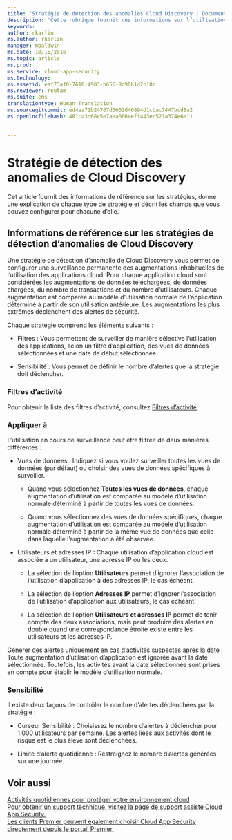 ```yaml
---
title: "Stratégie de détection des anomalies Cloud Discovery | Documentation Microsoft"
description: "Cette rubrique fournit des informations sur l’utilisation des stratégies de détection des anomalies Cloud Discovery."
keywords: 
author: rkarlin
ms.author: rkarlin
manager: mbaldwin
ms.date: 10/15/2016
ms.topic: article
ms.prod: 
ms.service: cloud-app-security
ms.technology: 
ms.assetid: eaf73af0-7610-4903-b656-8d90b1d2b18c
ms.reviewer: reutam
ms.suite: ems
translationtype: Human Translation
ms.sourcegitcommit: ed4ea71b24767d3602d40894d1cbac7447bcd8a2
ms.openlocfilehash: 481ca3d68e5e7aea006eeff443ec521a374e6e11


---
```


# <a name="cloud-discovery-anomaly-detection-policy"></a>Stratégie de détection des anomalies de Cloud Discovery
Cet article fournit des informations de référence sur les stratégies, donne une explication de chaque type de stratégie et décrit les champs que vous pouvez configurer pour chacune d’elle.  
  
## <a name="cloud-discovery-anomaly-detection-policy-reference"></a>Informations de référence sur les stratégies de détection d’anomalies de Cloud Discovery  
Une stratégie de détection d’anomalie de Cloud Discovery vous permet de configurer une surveillance permanente des augmentations inhabituelles de l’utilisation des applications cloud. Pour chaque application cloud sont considérées les augmentations de données téléchargées, de données chargées, du nombre de transactions et du nombre d’utilisateurs. Chaque augmentation est comparée au modèle d’utilisation normale de l’application déterminé à partir de son utilisation antérieure. Les augmentations les plus extrêmes déclenchent des alertes de sécurité.  
  
Chaque stratégie comprend les éléments suivants :  
  
-   Filtres : Vous permettent de surveiller de manière sélective l’utilisation des applications, selon un filtre d’application, des vues de données sélectionnées et une date de début sélectionnée.  
  
-   Sensibilité : Vous permet de définir le nombre d’alertes que la stratégie doit déclencher.  
  
### <a name="activity-filters"></a>Filtres d’activité  
Pour obtenir la liste des filtres d’activité, consultez [Filtres d’activité](activity-filters.md).  
  
### <a name="apply-to"></a>Appliquer à  
L’utilisation en cours de surveillance peut être filtrée de deux manières différentes :  
  
-   Vues de données : Indiquez si vous voulez surveiller toutes les vues de données (par défaut) ou choisir des vues de données spécifiques à surveiller.  
  
    -   Quand vous sélectionnez **Toutes les vues de données**, chaque augmentation d’utilisation est comparée au modèle d’utilisation normale déterminé à partir de toutes les vues de données.  
  
    -   Quand vous sélectionnez des vues de données spécifiques, chaque augmentation d’utilisation est comparée au modèle d’utilisation normale déterminé à partir de la même vue de données que celle dans laquelle l’augmentation a été observée.  
  
-   Utilisateurs et adresses IP : Chaque utilisation d’application cloud est associée à un utilisateur, une adresse IP ou les deux.  
  
    -   La sélection de l’option **Utilisateurs** permet d’ignorer l’association de l’utilisation d’application à des adresses IP, le cas échéant.  
  
    -   La sélection de l’option **Adresses IP** permet d’ignorer l’association de l’utilisation d’application aux utilisateurs, le cas échéant.  
  
    -   La sélection de l’option **Utilisateurs et adresses IP** permet de tenir compte des deux associations, mais peut produire des alertes en double quand une correspondance étroite existe entre les utilisateurs et les adresses IP.  
  
Générer des alertes uniquement en cas d’activités suspectes après la date : Toute augmentation d’utilisation d’application est ignorée avant la date sélectionnée. Toutefois, les activités avant la date sélectionnée sont prises en compte pour établir le modèle d’utilisation normale.  
  
### <a name="sensitivity"></a>Sensibilité  
Il existe deux façons de contrôler le nombre d’alertes déclenchées par la stratégie :  
  
-   Curseur Sensibilité : Choisissez le nombre d’alertes à déclencher pour 1 000 utilisateurs par semaine. Les alertes liées aux activités dont le risque est le plus élevé sont déclenchées.  
  
-   Limite d’alerte quotidienne : Restreignez le nombre d’alertes générées sur une journée.  
  
## <a name="see-also"></a>Voir aussi  
[Activités quotidiennes pour protéger votre environnement cloud](daily-activities-to-protect-your-cloud-environment.md)   
[Pour obtenir un support technique, visitez la page de support assisté Cloud App Security.](http://support.microsoft.com/oas/default.aspx?prid=16031)   
[Les clients Premier peuvent également choisir Cloud App Security directement depuis le portail Premier.](https://premier.microsoft.com/)  
  
  


<!--HONumber=Oct16_HO4-->


